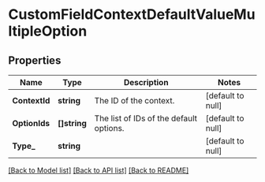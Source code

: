# CustomFieldContextDefaultValueMultipleOption

## Properties
Name | Type | Description | Notes
------------ | ------------- | ------------- | -------------
**ContextId** | **string** | The ID of the context. | [default to null]
**OptionIds** | **[]string** | The list of IDs of the default options. | [default to null]
**Type_** | **string** |  | [default to null]

[[Back to Model list]](../README.md#documentation-for-models) [[Back to API list]](../README.md#documentation-for-api-endpoints) [[Back to README]](../README.md)

